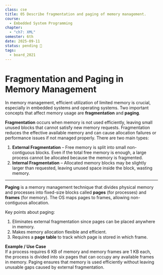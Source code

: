 ```yaml
---
class: cse
title: 05 Describe fragmentation and paging of memory management.
course:
  - Embedded System Programming
chapter:
  - "ch7: XML"
semester: 6th
date: 2025-09-11
status: pending 🛑
tags:
  - board_2021
---
```

# Fragmentation and Paging in Memory Management

In memory management, efficient utilization of limited memory is crucial, especially in embedded systems and operating systems. Two important concepts that affect memory usage are **fragmentation** and **paging**.

**Fragmentation** occurs when memory is not used efficiently, leaving small unused blocks that cannot satisfy new memory requests. Fragmentation reduces the effective available memory and can cause allocation failures or performance issues if not managed properly. There are two main types:

1. **External Fragmentation** – Free memory is split into small non-contiguous blocks. Even if the total free memory is enough, a large process cannot be allocated because the memory is fragmented.    
2. **Internal Fragmentation** – Allocated memory blocks may be slightly larger than requested, leaving unused space inside the block, wasting memory.

---

**Paging** is a memory management technique that divides physical memory and processes into fixed-size blocks called **pages** (for processes) and **frames** (for memory). The OS maps pages to frames, allowing non-contiguous allocation.

Key points about paging:

1. Eliminates external fragmentation since pages can be placed anywhere in memory.    
2. Makes memory allocation flexible and efficient.    
3. Requires a **page table** to track which page is stored in which frame.    

**Example / Use Case**  
If a process requires 6 KB of memory and memory frames are 1 KB each, the process is divided into six pages that can occupy any available frames in memory. Paging ensures that memory is used efficiently without leaving unusable gaps caused by external fragmentation.